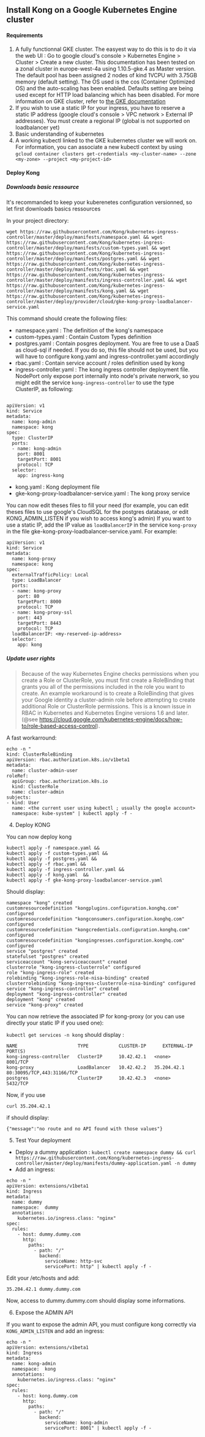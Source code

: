 ## Install Kong on a Google Kubernetes Engine cluster

#### Requirements

1. A fully functionnal GKE cluster. The easyest way to do this is to do it via the web UI : Go to google cloud's console > Kubernetes Engine > Cluster > Create a new cluster. This documentation has been tested on a zonal cluster in europe-west-4a using 1.10.5-gke.4 as Master version. The default pool has been assigned 2 nodes of kind 1VCPU with 3.75GB memory (default setting). The OS used is the cos (Container Optimized OS) and the auto-scaling has been enabled. Defaults setting are being used except for HTTP load balancing which has been disabled. For more information on GKE cluster, refer to [the GKE documentation](https://cloud.google.com/kubernetes-engine/docs/)
3. If you wish to use a static IP for your ingress, you have to reserve a static IP address (google cloud's console > VPC network > External IP addresses). You must create a regional IP (global is not supported on loadbalancer yet)
2. Basic understanding of kubernetes
4. A working kubectl linked to the GKE kubernetes cluster we will work on. For information, you can associate a new kubectl context by using `gcloud container clusters get-credentials <my-cluster-name> --zone <my-zone> --project <my-project-id>`

#### Deploy Kong

##### Downloads basic ressource

It's recommanded to keep your kuberenetes configuration versionned, so let first downloads basics ressources

In your project directory:
``` 
wget https://raw.githubusercontent.com/Kong/kubernetes-ingress-controller/master/deploy/manifests/namespace.yaml && wget https://raw.githubusercontent.com/Kong/kubernetes-ingress-controller/master/deploy/manifests/custom-types.yaml && wget https://raw.githubusercontent.com/Kong/kubernetes-ingress-controller/master/deploy/manifests/postgres.yaml && wget https://raw.githubusercontent.com/Kong/kubernetes-ingress-controller/master/deploy/manifests/rbac.yaml && wget https://raw.githubusercontent.com/Kong/kubernetes-ingress-controller/master/deploy/manifests/ingress-controller.yaml && wget https://raw.githubusercontent.com/Kong/kubernetes-ingress-controller/master/deploy/manifests/kong.yaml && wget https://raw.githubusercontent.com/Kong/kubernetes-ingress-controller/master/deploy/provider/cloud/gke-kong-proxy-loadbalancer-service.yaml
``` 

This command should create the following files:
  - namespace.yaml : The definition of the kong's namespace
  - custom-types.yaml : Contain Custom Types definition 
  - postgres.yaml : Contain posgres deployment. You are free to use a DaaS as cloud-sql if needed. If you do so, this file should not be used, but you will have to configure kong.yaml and ingress-controller.yaml accordingly
  - rbac.yaml : Contain service account / roles definition used by kong
  - ingress-controller.yaml : The kong ingress controller deployment file. NodePort only expose port internally into node's private nerwork, so you might edit the service `kong-ingress-controller` to use the type ClusterIP, as following:

```

apiVersion: v1
kind: Service
metadata:
  name: kong-admin
  namespace: kong
spec:
  type: ClusterIP
  ports:
  - name: kong-admin
    port: 8001
    targetPort: 8001
    protocol: TCP
  selector:
    app: ingress-kong

```
  -  kong.yaml : Kong deployment file
  - gke-kong-proxy-loadbalancer-service.yaml : The kong proxy service

You can now edit theses files to fill your need (for example, you can edit theses files to use google's CloudSQL for the postgres database, or edit KONG_ADMIN_LISTEN if you wish to access kong's admin)
If you want to use a static IP, add the IP value as `loadBalancerIP` in the service `kong-proxy` in the file gke-kong-proxy-loadbalancer-service.yaml. For example:

```
apiVersion: v1
kind: Service
metadata:
  name: kong-proxy
  namespace: kong
spec:
  externalTrafficPolicy: Local
  type: LoadBalancer
  ports:
  - name: kong-proxy
    port: 80
    targetPort: 8000
    protocol: TCP
  - name: kong-proxy-ssl
    port: 443
    targetPort: 8443
    protocol: TCP
  loadBalancerIP: <my-reserved-ip-address>
  selector:
    app: kong
```

##### Update user rights

 >Because of the way Kubernetes Engine checks permissions when you create a Role or ClusterRole, you must first create a RoleBinding that grants you all of the permissions included in the role you want to create.
An example workaround is to create a RoleBinding that gives your Google identity a cluster-admin role before attempting to create additional Role or ClusterRole permissions.
This is a known issue in RBAC in Kubernetes and Kubernetes Engine versions 1.6 and later. (@see https://cloud.google.com/kubernetes-engine/docs/how-to/role-based-access-control).

A fast workarround:

```
echo -n "
kind: ClusterRoleBinding
apiVersion: rbac.authorization.k8s.io/v1beta1
metadata:
  name: cluster-admin-user
roleRef:
  apiGroup: rbac.authorization.k8s.io
  kind: ClusterRole
  name: cluster-admin
subjects:
- kind: User
  name: <the current user using kubectl ; usually the google account>
  namespace: kube-system" | kubectl apply -f -
```

4. Deploy KONG

You can now deploy kong 
```
kubectl apply -f namespace.yaml &&
kubectl apply -f custom-types.yaml &&
kubectl apply -f postgres.yaml &&
kubectl apply -f rbac.yaml &&
kubectl apply -f ingress-controller.yaml &&
kubectl apply -f kong.yaml  &&
kubectl apply -f gke-kong-proxy-loadbalancer-service.yaml 
```

Should display:

```
namespace "kong" created
customresourcedefinition "kongplugins.configuration.konghq.com" configured
customresourcedefinition "kongconsumers.configuration.konghq.com" configured
customresourcedefinition "kongcredentials.configuration.konghq.com" configured
customresourcedefinition "kongingresses.configuration.konghq.com" configured
service "postgres" created
statefulset "postgres" created
serviceaccount "kong-serviceaccount" created
clusterrole "kong-ingress-clusterrole" configured
role "kong-ingress-role" created
rolebinding "kong-ingress-role-nisa-binding" created
clusterrolebinding "kong-ingress-clusterrole-nisa-binding" configured
service "kong-ingress-controller" created
deployment "kong-ingress-controller" created
deployment "kong" created
service "kong-proxy" created
```

You can now retrieve the associated IP for kong-proxy (or you can use  directly your static IP if you used one):

`kubectl get services -n kong` should display :
```
NAME                      TYPE           CLUSTER-IP      EXTERNAL-IP    PORT(S)     
kong-ingress-controller   ClusterIP      10.42.42.1   <none>         8001/TCP    
kong-proxy                LoadBalancer   10.42.42.2   35.204.42.1   80:30095/TCP,443:31166/TCP   
postgres                  ClusterIP      10.42.42.3   <none>         5432/TCP                    
```

Now, if you use
```
curl 35.204.42.1
```
if should display:
```
{"message":"no route and no API found with those values"}
```

5. Test Your deployment

  - Deploy a dummy application : `kubectl create namespace dummy && curl https://raw.githubusercontent.com/Kong/kubernetes-ingress-controller/master/deploy/manifests/dummy-application.yaml -n dummy`
  - Add an ingress:

```
echo -n "
apiVersion: extensions/v1beta1
kind: Ingress
metadata:
  name: dummy
  namespace:  dummy
  annotations:
    kubernetes.io/ingress.class: "nginx"
spec:
  rules:
    - host: dummy.dummy.com
      http:
        paths:
          - path: "/"
            backend:
              serviceName: http-svc
              servicePort: http" | kubectl apply -f -
```
Edit your /etc/hosts and add:

```
35.204.42.1 dummy.dummy.com
```

Now, access to dummy.dummy.com should display some informations.

6. Expose the ADMIN API

If you want to expose the admin API, you must configure kong correctly via `KONG_ADMIN_LISTEN` and add an ingress:

```
echo -n "
apiVersion: extensions/v1beta1
kind: Ingress
metadata:
  name: kong-admin
  namespace:  kong
  annotations:
    kubernetes.io/ingress.class: "nginx"
spec:
  rules:
    - host: kong.dummy.com
      http:
        paths:
          - path: "/"
            backend:
              serviceName: kong-admin
              servicePort: 8001" | kubectl apply -f -
```